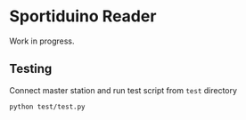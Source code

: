 # Sportiduino Reader

Work in progress.

## Testing

Connect master station and run test script from `test` directory

    python test/test.py


